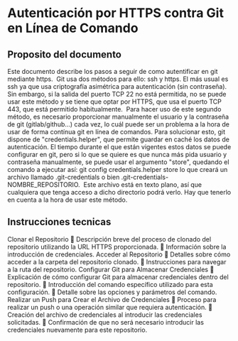 # Autenticación por HTTPS contra Git en Línea de Comando

## Proposito del documento

Este documento describe los pasos a seguir de como autentificar en git mediante https. 
Git usa dos métodos para ello: ssh y https. El más usual es ssh ya que usa criptografía asimétrica para autenticación (sin contraseña). Sin embargo, si la salida del puerto TCP 22 no está permitida, no se puede usar este método y se tiene que optar por HTTPS, que usa el puerto TCP 443, que está permitido habitualmente. 
Para hacer uso de este segundo método, es necesario proporcionar manualmente el usuario y la contraseña de git (gitlab/github...) cada vez, lo cuál puede ser un problema a la hora de usar de forma contínua git en línea de comandos.
Para solucionar esto, git dispone de "credentials.helper", que permite guardar en caché los datos de autenticación. El tiempo durante el que están vigentes estos datos se puede configurar en git, pero si lo que se quiere es que nunca más pida usuario y contraseña manualmente, se puede usar el argumento "store", quedando el comando a ejecutar así:
git config credentials.helper store
lo que creará un archivo llamado .git-credentials o bien .git-credentials-NOMBRE_REPOSITORIO. 
Este archivo está en texto plano, así que cualquiera que tenga acceso a dicho directorio podrá verlo. Hay que tenerlo en cuenta a la hora de usar este método.

## Instrucciones tecnicas

Clonar el Repositorio
	Descripción breve del proceso de clonado del repositorio utilizando la URL HTTPS proporcionada.
	Información sobre la introducción de credenciales.
  Acceder al Repositorio
	Detalles sobre cómo acceder a la carpeta del repositorio clonado.
	Instrucciones para navegar a la ruta del repositorio.
Configurar Git para Almacenar Credenciales
	Explicación de cómo configurar Git para almacenar credenciales dentro del repositorio.
	Introducción del comando específico utilizado para esta configuración.
	Detalle sobre las opciones y parámetros del comando.
Realizar un Push para Crear el Archivo de Credenciales
	Proceso para realizar un push o una operación similar que requiera autenticación.
	Creación del archivo de credenciales al introducir las credenciales solicitadas.
	Confirmación de que no será necesario introducir las credenciales nuevamente para este repositorio.
